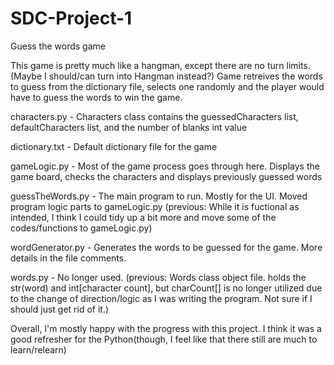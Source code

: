 # SDC-Project-1
Guess the words game

This game is pretty much like a hangman, except there are no turn limits. (Maybe I should/can turn into Hangman instead?)
Game retreives the words to guess from the dictionary file, selects one randomly and the player would have to guess 
  the words to win the game.

<Files>
characters.py - Characters class contains the guessedCharacters list, defaultCharacters list, and the number of blanks int value
  
dictionary.txt - Default dictionary file for the game
  
gameLogic.py - Most of the game process goes through here. Displays the game board, checks the characters 
                and displays previously guessed words
                
guessTheWords.py - The main program to run. Mostly for the UI. Moved program logic parts to gameLogic.py
(previous: While it is fuctional as intended, I think I could tidy up a bit more and move some of the codes/functions to gameLogic.py)
                    
wordGenerator.py - Generates the words to be guessed for the game. More details in the file comments.

words.py - No longer used. 
(previous: Words class object file. holds the str(word) and int[character count], but charCount[] is no longer utilized due to the change of direction/logic as I was writing the program. Not sure if I should just get rid of it.)
          
          
Overall, I'm mostly happy with the progress with this project. I think it was a good refresher for the Python(though, 
  I feel like that there still are much to learn/relearn)
